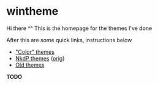 # wintheme

Hi there ^^ This is the homepage 
for the themes I've done

After this are some quick links, 
instructions below

* ["Color" themes](color)
* [NkdP themes](nkdp) \([orig](https://github.com/adakkusu-san/windowstheme)\)
* [Old themes](old)

**TODO**
